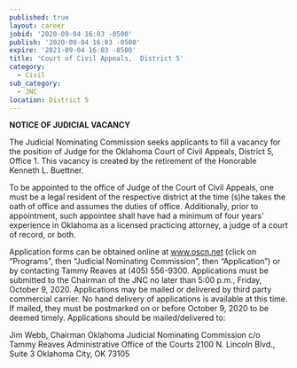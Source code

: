 ```yaml
---
published: true
layout: career
jobid: '2020-09-04 16:03 -0500'
publish: '2020-09-04 16:03 -0500'
expire: '2021-09-04 16:03 -0500'
title: 'Court of Civil Appeals,  District 5'
category:
  - Civil
sub_category:
  - JNC
location: District 5
---
```

**NOTICE OF JUDICIAL VACANCY**

The Judicial Nominating Commission seeks applicants to fill a vacancy for the position of Judge for the Oklahoma Court of Civil Appeals, District 5, Office 1. This vacancy is created by the retirement of the Honorable Kenneth L. Buettner.  

To be appointed to the office of Judge of the Court of Civil Appeals, one must be a legal resident of the respective district at the time (s)he takes the oath of office and assumes the duties of office. Additionally, prior to appointment, such appointee shall have had a minimum of four years’ experience in Oklahoma as a licensed practicing attorney, a judge of a court of record, or both.  

Application forms can be obtained online at www.oscn.net (click on “Programs”, then “Judicial Nominating Commission”, then “Application”) or by contacting Tammy Reaves at (405) 556-9300. Applications must be submitted to the Chairman of the JNC no later than 5:00 p.m., Friday, October 9, 2020. Applications may be mailed or delivered by third party commercial carrier. No hand delivery of applications is available at this time. If mailed, they must be postmarked on or before October 9, 2020 to be deemed timely. Applications should be mailed/delivered to:  

Jim Webb, Chairman
Oklahoma Judicial Nominating Commission
c/o Tammy Reaves
Administrative Office of the Courts
2100 N. Lincoln Blvd., Suite 3
Oklahoma City, OK 73105
